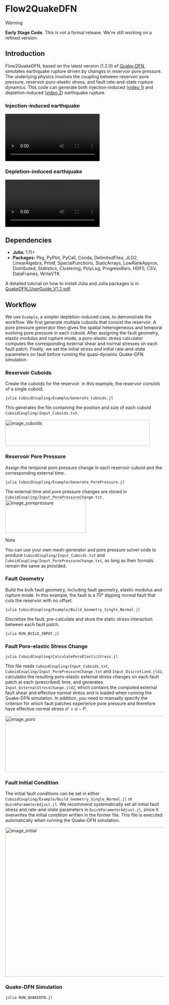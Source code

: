 # Flow2QuakeDFN
> [!WARNING]
> **Early Stage Code.** This is not a formal release. We're still working on a refined version. 
> 

## Introduction
Flow2QuakeDFN, based on the latest version (1.2.0) of [Quake-DFN](https://github.com/limkjae/Quake-DFN), simulates earthquake rupture driven by changes in reservoir pore pressure. The underlying physics involves the coupling between reservoir pore pressure, reservoir poro-elastic stress, and fault rate-and-state rupture dynamics. This code can generate both injection-induced  ([video 1](#injection-rupture)) and depletion-induced ([video 2](#depletion-rupture)) earthquake rupture. 


### Injection-induced earthquake
<a id="injection-rupture"></a>
<video controls src="https://github.com/user-attachments/assets/70097d5e-351f-428e-918d-bce94bcdc325" title="Injection rupture video"></video>


### Depletion-induced earthquake
<a id="depletion-rupture"></a>
<video controls src="https://github.com/user-attachments/assets/8d35f1ac-b337-4a46-9f0b-f034e05bdcc9" title="Depletion rupture video"></video>







## Dependencies
- **Julia:** 1.11+
- **Packages:** Pkg, PyPlot, PyCall, Conda, DelimitedFiles, JLD2, LinearAlgebra, Printf, SpecialFunctions, StaticArrays, LowRankApprox, Distributed, Statistics, Clustering, PolyLog, ProgressBars, HDF5, CSV, DataFrames, WriteVTK

A detailed tutorial on how to install Julia and Julia packages is in [QuakeDFN_UserGuide_V1.2.pdf](QuakeDFN_UserGuide_V1.2.pdf)

## Workflow

We use `Example`, a simpler depletion-induced case, to demonstrate the workflow. We first generate multiple cuboids that consist the reservoir. A pore pressure generator then gives the spatial heterogeneous and temporal evolving pore pressure in each cuboid. After assigning the fault geometry, elastic modulus and rupture mode, a poro-elastic stress calculator computes the corresponding external shear and normal stresses on each fault patch. Finally, we set the initial stress and initial rate-and-state parameters on fault before running the quasi-dynamic Quake-DFN simulation.  


### Reservoir Cuboids
Create the cuboids for the reservoir. In this example, the reservoir consists of a single cuboid.
```
julia CuboidCoupling/Example/Generate_Cuboids.jl
```

This generates the file containing the position and size of each cuboid `CuboidCoupling/Input_Cuboids.txt`.

<img width="459" height="83" alt="image_cuboids" src="https://github.com/user-attachments/assets/e7d5ec23-11da-4803-8f01-b80bbedf4570" />




### Reservoir Pore Pressure
Assign the temporal pore pressure change in each reservoir cuboid and the corresponding external time. 

```
julia CuboidCoupling/Example/Generate_PorePressure.jl
``` 

The external time and pore pressure changes are stored in  `CuboidCoupling/Input_PorePressureChange.txt`.
<img width="256" height="106" alt="image_porepressure" src="https://github.com/user-attachments/assets/2cc88289-4bca-4f1e-ad0b-39d667a011d6" />

> [!NOTE]
> You can use your own mesh-generator and pore pressure solver code to produce `CuboidCoupling/Input_Cuboids.txt` and `CuboidCoupling/Input_PorePressureChange.txt`, as long as their formats remain the same as provided.



### Fault Geometry
Build the bulk fault geometry, including fault geometry, elastic modulus and rupture mode. In this example, the fault is a 70° dipping normal fault that cuts the reservoir with no offset.

```
julia CuboidCoupling/Example/Build_Geometry_Single_Normal.jl
```

Discretize the fault, pre-calculate and store the static stress interaction between each fault patch.
```
julia RUN_BUILD_INPUT.jl
```


### Fault Poro-elastic Stress Change



```
julia CuboidCoupling/CalculatePoroElasticStress.jl
```

This file reads `CuboidCoupling/Input_Cuboids.txt`, `CuboidCoupling/Input_PorePressureChange.txt` and `Input_Discretized.jld2`, calculates the resulting poro-elastic external stress changes on each fault patch at each (prescribed) time, and  generates `Input_ExternalStressChange.jld2`, which contains the computed external fault shear and effective normal stress and is loaded when running the Quake-DFN simulation. In addition, you need to manually specify the criterion for which fault patches experience pore pressure and therefore have effective normal stress $\sigma' = \sigma - P$. 

<img width="529" height="179" alt="image_poro" src="https://github.com/user-attachments/assets/572efd52-e8c7-4e9a-b71c-4e40931ad4c5" />


### Fault Initial Condition
The initial fault conditions can be set in either `CuboidCoupling/Example/Build_Geometry_Single_Normal.jl` or `QuickParameterAdjust.jl`. We recommend systematically set all initial fault stress and rate-and-state parameters in `QuickParameterAdjust.jl`, since it overwrites the initial condition written in the former file. This file is executed automatically when running the Quake-DFN simulation.

<img width="746" height="474" alt="image_initial" src="https://github.com/user-attachments/assets/de017542-32ba-4f07-aba5-bbaa4c067c10" />


### Quake-DFN Simulation
```
julia RUN_QUAKEDFN.jl
``````
